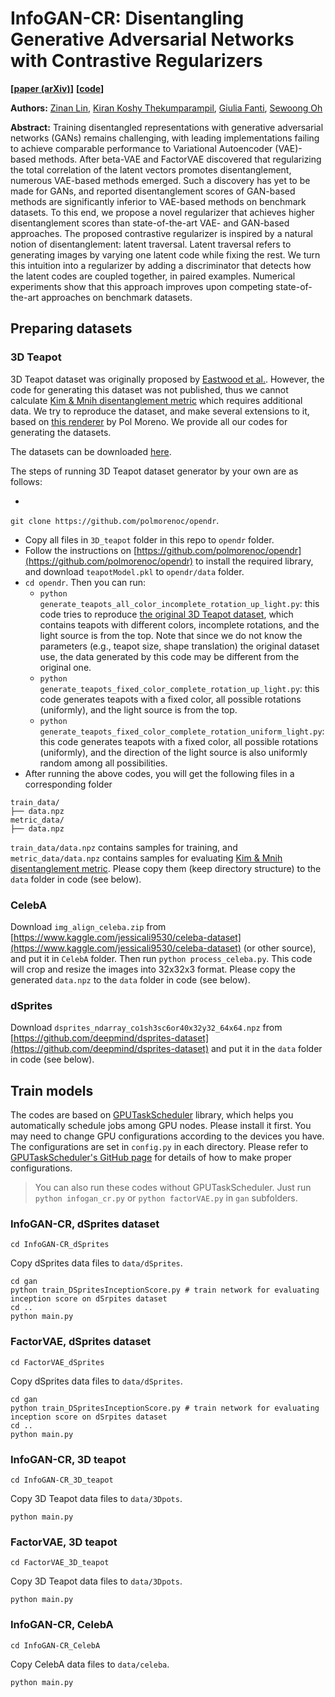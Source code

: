 # InfoGAN-CR: Disentangling Generative Adversarial Networks with Contrastive Regularizers

**[[paper (arXiv)]()]**
**[[code](https://github.com/fjxmlzn/InfoGAN-CR)]**


**Authors:** [Zinan Lin](http://www.andrew.cmu.edu/user/zinanl/), [Kiran Koshy Thekumparampil](https://scholar.google.com/citations?user=0gJQCIgAAAAJ&hl=en), [Giulia Fanti](https://www.andrew.cmu.edu/user/gfanti/), [Sewoong Oh](http://web.engr.illinois.edu/~swoh/)

**Abstract:** Training disentangled representations with generative adversarial networks (GANs) remains challenging, with leading implementations failing to achieve comparable performance to Variational Autoencoder (VAE)-based methods. After beta-VAE and FactorVAE discovered that regularizing the total correlation of the latent vectors promotes disentanglement, numerous VAE-based methods emerged. Such a discovery has yet to be made for GANs, and reported disentanglement scores of GAN-based methods are significantly inferior to VAE-based methods on benchmark datasets. To this end, we propose a novel regularizer that achieves higher disentanglement scores than state-of-the-art VAE- and GAN-based approaches. The proposed contrastive regularizer is inspired by a natural notion of disentanglement: latent traversal. Latent traversal refers to generating images by varying one latent code while fixing the rest. We turn this intuition into a regularizer by adding a discriminator that detects how the latent codes are coupled together, in paired examples. Numerical experiments show that this approach improves upon competing state-of-the-art approaches on benchmark datasets. 


## Preparing datasets

### 3D Teapot
3D Teapot dataset was originally proposed by [Eastwood et al.](https://openreview.net/pdf?id=By-7dz-AZ). However, the code for generating this dataset was not published, thus we cannot calculate [Kim & Mnih disentanglement metric](https://arxiv.org/pdf/1802.05983) which requires additional data. We try to reproduce the dataset, and make several extensions to it, based on [this renderer](https://github.com/polmorenoc/opendr) by Pol Moreno. We provide all our codes for generating the datasets. 

The datasets can be downloaded [here](https://drive.google.com/drive/folders/1tyTgGZ4Yb2hXCLoXxvUZPJ-y3pFd4I_E?usp=sharing).

The steps of running 3D Teapot dataset generator by your own are as follows:

* 
` git clone https://github.com/polmorenoc/opendr `.
* Copy all files in `3D_teapot` folder in this repo to `opendr` folder.
* Follow the instructions on [https://github.com/polmorenoc/opendr](https://github.com/polmorenoc/opendr) to install the required library, and download `teapotModel.pkl` to `opendr/data` folder.
* `cd opendr`. Then you can run:
	* `python generate_teapots_all_color_incomplete_rotation_up_light.py`: this code tries to reproduce [the original 3D Teapot dataset](https://github.com/cianeastwood/qedr), which contains teapots with different colors, incomplete rotations, and the light source is from the top. Note that since we do not know the parameters (e.g., teapot size, shape translation) the original dataset use, the data generated by this code may be different from the original one. 
	* `python generate_teapots_fixed_color_complete_rotation_up_light.py`: this code generates teapots with a fixed color, all possible rotations (uniformly), and the light source is from the top.
	* `python generate_teapots_fixed_color_complete_rotation_uniform_light.py`: this code generates teapots with a fixed color, all possible rotations (uniformly), and the direction of the light source is also uniformly random among all possibilities.
* After running the above codes, you will get the following files in a corresponding folder

```
train_data/
├── data.npz
metric_data/
├── data.npz
```
`train_data/data.npz` contains samples for training, and `metric_data/data.npz` contains samples for evaluating [Kim & Mnih disentanglement metric](https://arxiv.org/pdf/1802.05983). Please copy them (keep directory structure) to the `data` folder in code (see below).



### CelebA
Download `img_align_celeba.zip` from [https://www.kaggle.com/jessicali9530/celeba-dataset](https://www.kaggle.com/jessicali9530/celeba-dataset) (or other source), and put it in `CelebA` folder. Then run `python process_celeba.py`. This code will crop and resize the images into 32x32x3 format. Please copy the generated `data.npz` to the `data` folder in code (see below).


### dSprites
Download `dsprites_ndarray_co1sh3sc6or40x32y32_64x64.npz` from [https://github.com/deepmind/dsprites-dataset](https://github.com/deepmind/dsprites-dataset) and put it in the `data` folder in code (see below).

## Train models
The codes are based on [GPUTaskScheduler](https://github.com/fjxmlzn/GPUTaskScheduler) library, which helps you automatically schedule jobs among GPU nodes. Please install it first. You may need to change GPU configurations according to the devices you have. The configurations are set in `config.py` in each directory. Please refer to [GPUTaskScheduler's GitHub page](https://github.com/fjxmlzn/GPUTaskScheduler) for details of how to make proper configurations.

> You can also run these codes without GPUTaskScheduler. Just run `python infogan_cr.py` or `python factorVAE.py` in `gan` subfolders.

### InfoGAN-CR, dSprites dataset
```
cd InfoGAN-CR_dSprites
```
Copy dSprites data files to `data/dSprites`.

```
cd gan
python train_DSpritesInceptionScore.py # train network for evaluating inception score on dSrpites dataset
cd ..
python main.py
```

### FactorVAE, dSprites dataset
```
cd FactorVAE_dSprites
```
Copy dSprites data files to `data/dSprites`.

```
cd gan
python train_DSpritesInceptionScore.py # train network for evaluating inception score on dSrpites dataset
cd ..
python main.py
```

### InfoGAN-CR, 3D teapot
```
cd InfoGAN-CR_3D_teapot
```
Copy 3D Teapot data files to `data/3Dpots`.

```
python main.py
```

### FactorVAE, 3D teapot
```
cd FactorVAE_3D_teapot
```
Copy 3D Teapot data files to `data/3Dpots`.

```
python main.py
```

### InfoGAN-CR, CelebA
```
cd InfoGAN-CR_CelebA
```
Copy CelebA data files to `data/celeba`.

```
python main.py
```

